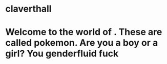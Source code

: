 # claverthall
# Welcome to the world of . These are called pokemon. Are you a boy or a girl? You genderfluid fuck
